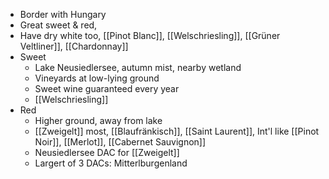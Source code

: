 + Border with Hungary
+ Great sweet & red, 
+ Have dry white too, [[Pinot Blanc]], [[Welschriesling]], [[Grüner Veltliner]], [[Chardonnay]]
+ Sweet
	+ Lake Neusiedlersee, autumn mist, nearby wetland
	+ Vineyards at low-lying ground
	+ Sweet wine guaranteed every year 
	+ [[Welschriesling]]
+ Red
	+ Higher ground, away from lake
	+ [[Zweigelt]] most, [[Blaufränkisch]], [[Saint Laurent]], Int'l like [[Pinot Noir]], [[Merlot]], [[Cabernet Sauvignon]]
	+ Neusiedlersee DAC for [[Zweigelt]]
	+ Largert of 3 DACs: Mitterlburgenland